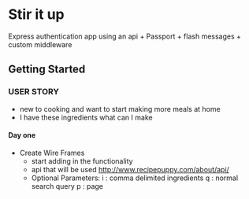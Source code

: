 # Stir it up

Express authentication app using an api + Passport + flash messages + custom middleware

## Getting Started

### USER STORY
  * new to cooking and want to start making more meals at home
  * I have these ingredients what can I make

#### Day one

* Create Wire Frames
  * start adding in the functionality
  * api that will be used http://www.recipepuppy.com/about/api/
  * Optional Parameters:
      i : comma delimited ingredients
      q : normal search query
      p : page
